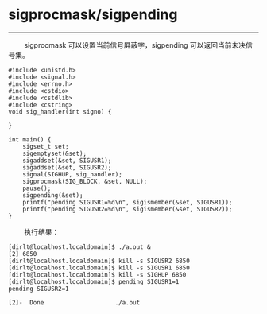 # sigprocmask/sigpending
***

&emsp;&emsp;
sigprocmask 可以设置当前信号屏蔽字，sigpending 可以返回当前未决信号集。

    #include <unistd.h>
    #include <signal.h>
    #include <errno.h>
    #include <cstdio>
    #include <cstdlib>
    #include <cstring>
    void sig_handler(int signo) {
    
    }
    
    int main() {
        sigset_t set;
        sigemptyset(&set);
        sigaddset(&set, SIGUSR1);
        sigaddset(&set, SIGUSR2);
        signal(SIGHUP, sig_handler);
        sigprocmask(SIG_BLOCK, &set, NULL);
        pause();
        sigpending(&set);
        printf("pending SIGUSR1=%d\n", sigismember(&set, SIGUSR1));
        printf("pending SIGUSR2=%d\n", sigismember(&set, SIGUSR2));
    }

&emsp;&emsp;
执行结果：
    
    [dirlt@localhost.localdomain]$ ./a.out &
    [2] 6850
    [dirlt@localhost.localdomain]$ kill -s SIGUSR2 6850
    [dirlt@localhost.localdomain]$ kill -s SIGUSR1 6850
    [dirlt@localhost.localdomain]$ kill -s SIGHUP 6850
    [dirlt@localhost.localdomain]$ pending SIGUSR1=1
    pending SIGUSR2=1
    
    [2]-  Done                    ./a.out